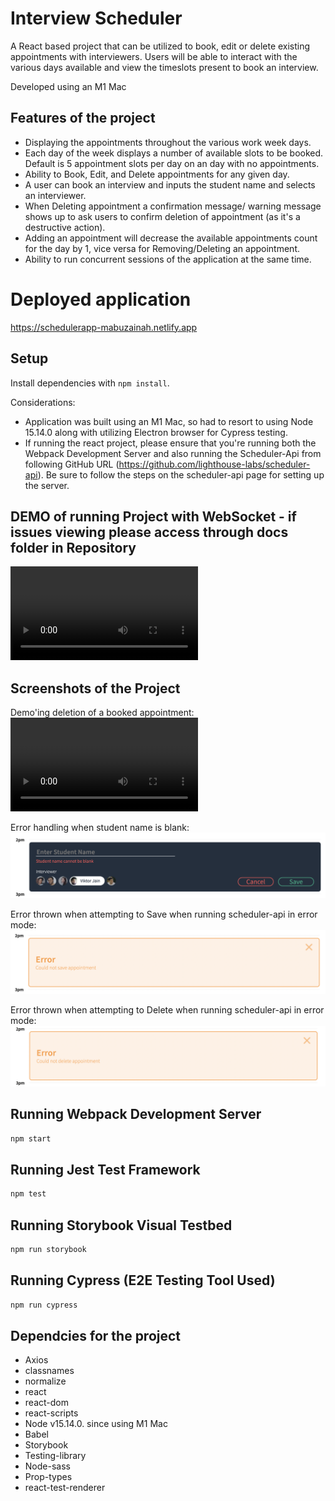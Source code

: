 # Interview Scheduler

A React based project that can be utilized to book, edit or delete existing appointments with interviewers.  Users will be able to interact with the various days available and view the timeslots present to book an interview. 

Developed using an M1 Mac


## Features of the project

- Displaying the appointments throughout the various work week days.
- Each day of the week displays a number of available slots to be booked. Default is 5 appointment slots per day on an day with no appointments.
- Ability to Book, Edit, and Delete appointments for any given day.
- A user can book an interview and inputs the student name and selects an interviewer.
- When Deleting appointment a confirmation message/ warning message shows up to ask users to confirm deletion of appointment (as it's a destructive action).
- Adding an appointment will decrease the available appointments count for the day by 1, vice versa for Removing/Deleting an appointment. 
- Ability to run concurrent sessions of the application at the same time.

# Deployed application

https://schedulerapp-mabuzainah.netlify.app

## Setup

Install dependencies with `npm install`. 

Considerations: 
- Application was built using an M1 Mac, so had to resort to using Node 15.14.0 along with utilizing Electron browser for Cypress testing.
- If running the react project, please ensure that you're running both the Webpack Development Server and also running the Scheduler-Api from following GitHub URL (https://github.com/lighthouse-labs/scheduler-api). Be sure to follow the steps on the scheduler-api page for setting up the server.


## DEMO of running Project with WebSocket - if issues viewing please access through docs folder in Repository

![WebSocket Demo](https://github.com/mabuzainah/scheduler/blob/master/docs/WebSocket%20Demo.mov)

## Screenshots of the Project

Demo'ing deletion of a booked appointment:
![Deleting An Appointment](https://github.com/mabuzainah/scheduler/blob/master/docs/Deleting%20an%20Appointment.mov)

Error handling when student name is blank:
![Verifying Student Name](https://github.com/mabuzainah/scheduler/blob/master/docs/Verifying%20Student%20Name.png)

Error thrown when attempting to Save when running scheduler-api in error mode:
![Error Saving](https://github.com/mabuzainah/scheduler/blob/master/docs/Error%20Saving.png)

Error thrown when attempting to Delete when running scheduler-api in error mode:
![Error Deleting](https://github.com/mabuzainah/scheduler/blob/master/docs/Error%20Deleting.png)

## Running Webpack Development Server

```sh
npm start
```

## Running Jest Test Framework

```sh
npm test
```

## Running Storybook Visual Testbed

```sh
npm run storybook
```

## Running Cypress (E2E Testing Tool Used)

```sh
npm run cypress
```

## Dependcies for the project

- Axios
- classnames
- normalize
- react
- react-dom
- react-scripts
- Node v15.14.0. since using M1 Mac
- Babel
- Storybook
- Testing-library
- Node-sass
- Prop-types
- react-test-renderer
